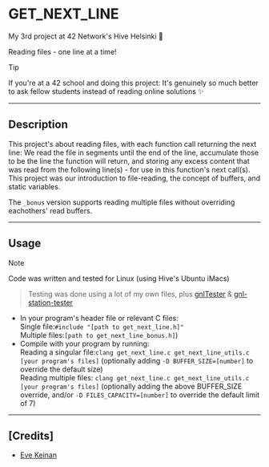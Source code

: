 # GET_NEXT_LINE

My 3rd project at 42 Network's Hive Helsinki 🐝

Reading files - one line at a time!

> [!TIP]
> If you're at a 42 school and doing this project: It's genuinely so much better to ask fellow students instead of reading online solutions ✨

---

## Description

This project's about reading files, with each function call returning the next line:
We read the file in segments until the end of the line, accumulate those to be the line the function will return, and storing any excess content that was read from the following line(s) - for use in this function's next call(s).
This project was our introduction to file-reading, the concept of buffers, and static variables.

The `_bonus` version supports reading multiple files without overriding eachothers' read buffers.

---

## Usage

> [!NOTE]
> Code was written and tested for Linux (using Hive's Ubuntu iMacs)

> Testing was done using a lot of my own files, plus [gnlTester](https://github.com/Tripouille/gnlTester) & [gnl-station-tester](https://github.com/kodpe/gnl-station-tester)

- In your program's header file or relevant C files:<br/>Single file:`#include "[path to get_next_line.h]"`<br/>Multiple files:`[path to get_next_line_bonus.h]`)
- Compile with your program by running:<br/>Reading a singular file:`clang get_next_line.c get_next_line_utils.c [your program's files]` (optionally adding `-D BUFFER_SIZE=[number]` to override the default size)<br/>Reading multiple files: `clang get_next_line.c get_next_line_utils.c [your program's files]` (optionally adding the above BUFFER_SIZE override, and/or `-D FILES_CAPACITY=[number]` to override the default limit of 7)

---

## [Credits]

- [Eve Keinan](https://github.com/EvAvKein)
